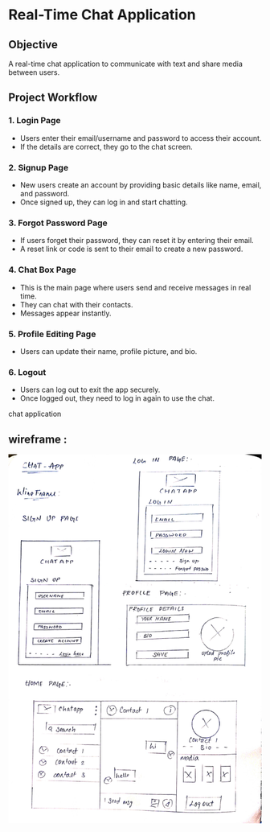 # Real-Time Chat Application  
## Objective  
A real-time chat application to communicate with text and share media between users.  

## Project Workflow  
### 1. Login Page  
- Users enter their email/username and password to access their account.  
- If the details are correct, they go to the chat screen.  

### 2. Signup Page  
- New users create an account by providing basic details like name, email, and password.  
- Once signed up, they can log in and start chatting.  

### 3. Forgot Password Page  
- If users forget their password, they can reset it by entering their email.  
- A reset link or code is sent to their email to create a new password.  

### 4. Chat Box Page  
- This is the main page where users send and receive messages in real time.  
- They can chat with their contacts.  
- Messages appear instantly.  

### 5. Profile Editing Page  
- Users can update their name, profile picture, and bio.    

### 6. Logout  
- Users can log out to exit the app securely.  
- Once logged out, they need to log in again to use the chat.  

chat application

## wireframe :
![alt text](wireframe.jpg)